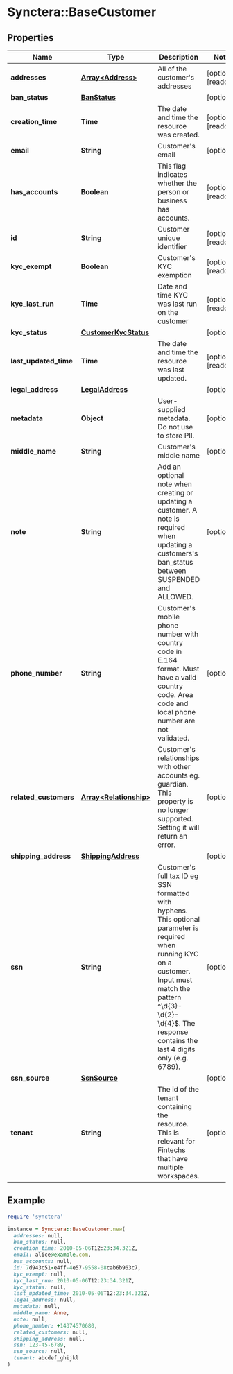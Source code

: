 # Synctera::BaseCustomer

## Properties

| Name | Type | Description | Notes |
| ---- | ---- | ----------- | ----- |
| **addresses** | [**Array&lt;Address&gt;**](Address.md) | All of the customer&#39;s addresses | [optional][readonly] |
| **ban_status** | [**BanStatus**](BanStatus.md) |  | [optional] |
| **creation_time** | **Time** | The date and time the resource was created. | [optional][readonly] |
| **email** | **String** | Customer&#39;s email | [optional] |
| **has_accounts** | **Boolean** | This flag indicates whether the person or business has accounts. | [optional][readonly] |
| **id** | **String** | Customer unique identifier | [optional][readonly] |
| **kyc_exempt** | **Boolean** | Customer&#39;s KYC exemption | [optional][readonly] |
| **kyc_last_run** | **Time** | Date and time KYC was last run on the customer | [optional][readonly] |
| **kyc_status** | [**CustomerKycStatus**](CustomerKycStatus.md) |  | [optional] |
| **last_updated_time** | **Time** | The date and time the resource was last updated. | [optional][readonly] |
| **legal_address** | [**LegalAddress**](LegalAddress.md) |  | [optional] |
| **metadata** | **Object** | User-supplied metadata. Do not use to store PII. | [optional] |
| **middle_name** | **String** | Customer&#39;s middle name | [optional] |
| **note** | **String** | Add an optional note when creating or updating a customer. A note is required when updating a customers&#39;s ban_status between SUSPENDED and ALLOWED. | [optional] |
| **phone_number** | **String** | Customer&#39;s mobile phone number with country code in E.164 format. Must have a valid country code. Area code and local phone number are not validated. | [optional] |
| **related_customers** | [**Array&lt;Relationship&gt;**](Relationship.md) | Customer&#39;s relationships with other accounts eg. guardian. This property is no longer supported. Setting it will return an error. | [optional] |
| **shipping_address** | [**ShippingAddress**](ShippingAddress.md) |  | [optional] |
| **ssn** | **String** | Customer&#39;s full tax ID eg SSN formatted with hyphens. This optional parameter is required when running KYC on a customer. Input must match the pattern ^\\d{3}-\\d{2}-\\d{4}$. The response contains the last 4 digits only (e.g. 6789). | [optional] |
| **ssn_source** | [**SsnSource**](SsnSource.md) |  | [optional] |
| **tenant** | **String** | The id of the tenant containing the resource. This is relevant for Fintechs that have multiple workspaces.  | [optional] |

## Example

```ruby
require 'synctera'

instance = Synctera::BaseCustomer.new(
  addresses: null,
  ban_status: null,
  creation_time: 2010-05-06T12:23:34.321Z,
  email: alice@example.com,
  has_accounts: null,
  id: 7d943c51-e4ff-4e57-9558-08cab6b963c7,
  kyc_exempt: null,
  kyc_last_run: 2010-05-06T12:23:34.321Z,
  kyc_status: null,
  last_updated_time: 2010-05-06T12:23:34.321Z,
  legal_address: null,
  metadata: null,
  middle_name: Anne,
  note: null,
  phone_number: +14374570680,
  related_customers: null,
  shipping_address: null,
  ssn: 123-45-6789,
  ssn_source: null,
  tenant: abcdef_ghijkl
)
```

